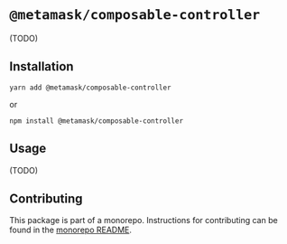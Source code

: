 # `@metamask/composable-controller`

(TODO)

## Installation

`yarn add @metamask/composable-controller`

or

`npm install @metamask/composable-controller`

## Usage

(TODO)

## Contributing

This package is part of a monorepo. Instructions for contributing can be found in the [monorepo README](../../#readme).
